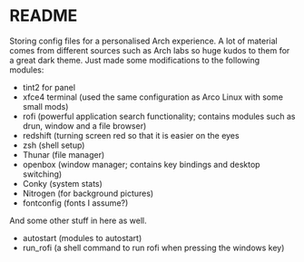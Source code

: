 # README

Storing config files for a personalised Arch experience. A lot of material comes from different sources such as Arch labs so huge kudos to them for a great dark theme.
Just made some modifications to the following modules:

* tint2 for panel
* xfce4 terminal (used the same configuration as Arco Linux with some small mods)
* rofi (powerful application search functionality; contains modules such as drun, window and a file browser)
* redshift (turning screen red so that it is easier on the eyes
* zsh (shell setup)
* Thunar (file manager)
* openbox (window manager; contains key bindings and desktop switching)
* Conky (system stats)
* Nitrogen (for background pictures)
* fontconfig (fonts I assume?)

And some other stuff in here as well.

* autostart (modules to autostart)
* run_rofi (a shell command to run rofi when pressing the windows key)
